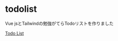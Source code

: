 # todolist
Vue jsとTailwindの勉強がてらTodoリストを作りました

[Todo List](https://keisuke1001.github.io/todolist/)
